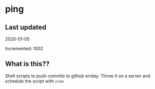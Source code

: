 # ping

## Last updated
2020-01-05

Incremented: 1002

## What is this??
Shell scripts to push commits to github errday. Throw it on a server and schedule the script with `cron`
